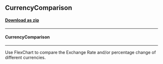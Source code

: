 ## CurrencyComparison
#### [Download as zip](https://grapecity.github.io/DownGit/#/home?url=https://github.com/GrapeCity/ComponentOne-WPF-Samples/tree/master/NET_4.5.2/C1.WPF.FlexChart/CS/CurrencyComparison)
____
#### CurrencyComparison
____
Use FlexChart to compare the Exchange Rate and/or percentage change of different currencies.
